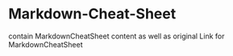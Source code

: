 # Markdown-Cheat-Sheet
contain MarkdownCheatSheet content as well as original Link for MarkdownCheatSheet

